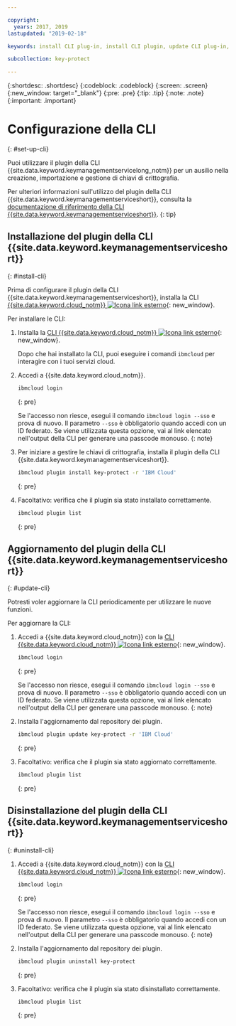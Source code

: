 ```yaml
---

copyright:
  years: 2017, 2019
lastupdated: "2019-02-18"

keywords: install CLI plug-in, install CLI plugin, update CLI plug-in, update CLI plugin, uninstall CLI plug-in, uninstall CLI plugin, Key Protect CLI plug-in, Key Protect CLI plugin, KMS plug-in, KMS plugin

subcollection: key-protect

---
```


{:shortdesc: .shortdesc}
{:codeblock: .codeblock}
{:screen: .screen}
{:new_window: target="_blank"}
{:pre: .pre}
{:tip: .tip}
{:note: .note}
{:important: .important}

# Configurazione della CLI
{: #set-up-cli}

Puoi utilizzare il plugin della CLI {{site.data.keyword.keymanagementservicelong_notm}} per un ausilio nella creazione, importazione e gestione di chiavi di crittografia.

Per ulteriori informazioni sull'utilizzo del plugin della CLI {{site.data.keyword.keymanagementserviceshort}}, consulta la [documentazione di riferimento della CLI {{site.data.keyword.keymanagementserviceshort}}](/docs/services/key-protect?topic=key-protect-cli-reference).
{: tip}

## Installazione del plugin della CLI {{site.data.keyword.keymanagementserviceshort}}
{: #install-cli}

Prima di configurare il plugin della CLI {{site.data.keyword.keymanagementserviceshort}}, installa la CLI [{{site.data.keyword.cloud_notm}} ![Icona link esterno](../../icons/launch-glyph.svg "Icona link esterno")](/docs/cli?topic=cloud-cli-overview){: new_window}. 

Per installare le CLI:

1. Installa la [CLI {{site.data.keyword.cloud_notm}} ![Icona link esterno](../../icons/launch-glyph.svg "Icona link esterno")](/docs/cli?topic=cloud-cli-overview){: new_window}.

    Dopo che hai installato la CLI, puoi eseguire i comandi `ibmcloud` per interagire con i tuoi servizi cloud.

2. Accedi a {{site.data.keyword.cloud_notm}}.

    ```sh
    ibmcloud login 
    ```
    {: pre}

    Se l'accesso non riesce, esegui il comando `ibmcloud login --sso` e prova di nuovo. Il parametro `--sso` è obbligatorio quando
accedi con un ID federato. Se viene utilizzata questa opzione, vai al link elencato nell'output della CLI
per generare una passcode monouso.
    {: note}

3. Per iniziare a gestire le chiavi di crittografia, installa il plugin della CLI {{site.data.keyword.keymanagementserviceshort}}.

    ```sh
    ibmcloud plugin install key-protect -r 'IBM Cloud'
    ```
    {: pre}

4. Facoltativo: verifica che il plugin sia stato installato correttamente.

    ```sh
    ibmcloud plugin list
    ```
    {: pre}

## Aggiornamento del plugin della CLI {{site.data.keyword.keymanagementserviceshort}}
{: #update-cli}

Potresti voler aggiornare la CLI periodicamente per utilizzare le nuove funzioni.

Per aggiornare la CLI:

1. Accedi a {{site.data.keyword.cloud_notm}} con la [CLI {{site.data.keyword.cloud_notm}} ![Icona link esterno](../../icons/launch-glyph.svg "Icona link esterno")](/docs/cli?topic=cloud-cli-overview){: new_window}.

    ```sh
    ibmcloud login 
    ```
    {: pre}

    Se l'accesso non riesce, esegui il comando `ibmcloud login --sso` e prova di nuovo. Il parametro `--sso` è obbligatorio quando
accedi con un ID federato. Se viene utilizzata questa opzione, vai al link elencato nell'output della CLI
per generare una passcode monouso.
    {: note}

2. Installa l'aggiornamento dal repository dei plugin.

    ```sh
    ibmcloud plugin update key-protect -r 'IBM Cloud'
    ```
    {: pre}

3. Facoltativo: verifica che il plugin sia stato aggiornato correttamente.

    ```sh
    ibmcloud plugin list
    ```
    {: pre}

## Disinstallazione del plugin della CLI {{site.data.keyword.keymanagementserviceshort}}
{: #uninstall-cli}

1. Accedi a {{site.data.keyword.cloud_notm}} con la [CLI {{site.data.keyword.cloud_notm}} ![Icona link esterno](../../icons/launch-glyph.svg "Icona link esterno")](/docs/cli?topic=cloud-cli-overview){: new_window}.

    ```sh
    ibmcloud login 
    ```
    {: pre}

    Se l'accesso non riesce, esegui il comando `ibmcloud login --sso` e prova di nuovo. Il parametro `--sso` è obbligatorio quando
accedi con un ID federato. Se viene utilizzata questa opzione, vai al link elencato nell'output della CLI
per generare una passcode monouso.
    {: note}

2. Installa l'aggiornamento dal repository dei plugin.

    ```sh
    ibmcloud plugin uninstall key-protect
    ```
    {: pre}

3. Facoltativo: verifica che il plugin sia stato disinstallato correttamente.

    ```sh
    ibmcloud plugin list
    ```
    {: pre}
